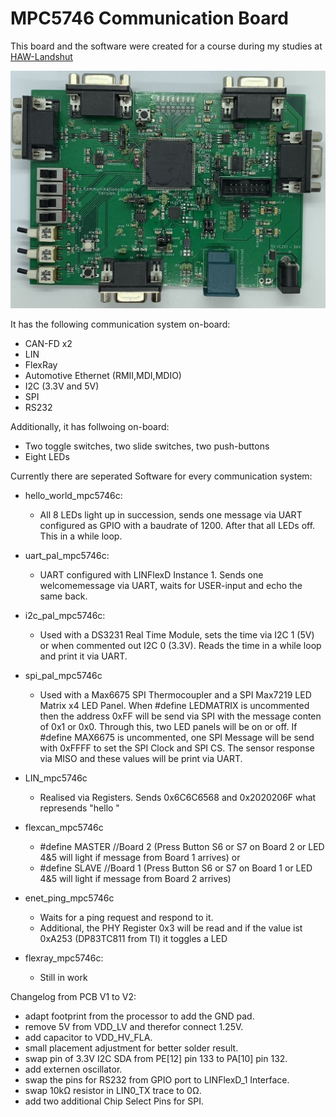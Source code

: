 # MPC5746 Communication Board

This board and the software were created for a course during my studies at [HAW-Landshut](https://www.haw-landshut.de/)

![PCB](comboard.jpeg)

It has the following communication system on-board:

- CAN-FD x2
- LIN
- FlexRay
- Automotive Ethernet (RMII,MDI,MDIO)
- I2C (3.3V and 5V)
- SPI
- RS232

Additionally, it has follwoing on-board:
- Two toggle switches, two slide switches, two push-buttons
- Eight LEDs


Currently there are seperated Software for every communication system:

- hello_world_mpc5746c:
	- All 8 LEDs light up in succession, sends one message via UART configured as GPIO with a baudrate of 1200. After that all LEDs off. This in a while loop.

- uart_pal_mpc5746c:
	- UART configured with LINFlexD Instance 1. Sends one welcomemessage via UART, waits for USER-input and echo the same back. 

- i2c_pal_mpc5746c:
	- Used with a DS3231 Real Time Module, sets the time via I2C 1 (5V) or when commented out I2C 0 (3.3V). Reads the time in a while loop and print it via UART.

- spi_pal_mpc5746c
	- Used with a Max6675 SPI Thermocoupler and a SPI Max7219 LED Matrix x4 LED Panel. When #define LEDMATRIX is uncommented then the address 0xFF will be send via SPI with the message conten of 0x1 or 0x0. Through this, two LED panels will be on or off.
		If #define MAX6675 is uncommented,  one SPI Message will be send with 0xFFFF to set the SPI Clock and SPI CS. The sensor response via MISO and these values will be print via UART.

- LIN_mpc5746c
	- Realised via Registers. Sends 0x6C6C6568 and 0x2020206F what represends "hello   "

- flexcan_mpc5746c 
	 
 	- #define MASTER //Board 2 (Press Button S6 or S7 on Board 2 or LED 4&5 will light if message from Board 1 arrives)
	  or
	- #define SLAVE //Board 1 (Press Button S6 or S7 on Board 1 or LED 4&5 will light if message from Board 2 arrives)

- enet_ping_mpc5746c
	- Waits for a ping request and respond to it. 
	- Additional, the PHY Register 0x3 will be read and if the value ist 0xA253 (DP83TC811 from TI) it toggles a LED
	
- flexray_mpc5746c:
 	- Still in work

Changelog from PCB V1 to V2:

- adapt footprint from the processor to add the GND pad. 
- remove 5V from VDD_LV and therefor connect 1.25V. 
- add capacitor to VDD_HV_FLA.
- small placement adjustment for better solder result. 
- swap pin of 3.3V I2C SDA from PE[12] pin 133 to PA[10] pin 132. 
- add externen oscillator.
- swap the pins for RS232 from GPIO port to LINFlexD_1 Interface. 
- swap 10kΩ resistor in LIN0_TX trace to 0Ω. 
- add two additional Chip Select Pins for SPI. 
